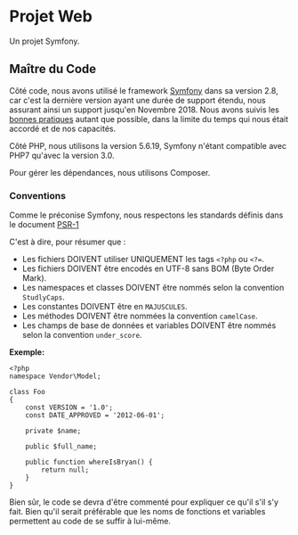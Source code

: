 # Projet Web
Un projet Symfony.

## Maître du Code
Côté code, nous avons utilisé le framework [Symfony](https://symfony.com/) dans sa version 2.8, car c'est la dernière
version ayant une durée de support étendu, nous assurant ainsi un support jusqu'en Novembre 2018. Nous avons suivis
les [bonnes pratiques](https://symfony.com/doc/2.8/best_practices/index.html) autant que possible, dans la limite du
temps qui nous était accordé et de nos capacités.

Côté PHP, nous utilisons la version 5.6.19, Symfony n'étant compatible avec PHP7 qu'avec la version 3.0.

Pour gérer les dépendances, nous utilisons Composer.

### Conventions
Comme le préconise Symfony, nous respectons les standards définis dans le document [PSR-1](http://www.php-fig.org/psr/psr-1/)

C'est à dire, pour résumer que :
* Les fichiers DOIVENT utiliser UNIQUEMENT les tags `<?php` ou `<?=`.
* Les fichiers DOIVENT être encodés en UTF-8 sans BOM (Byte Order Mark).
* Les namespaces et classes DOIVENT être nommés selon la convention `StudlyCaps`.
* Les constantes DOIVENT être en `MAJUSCULES`.
* Les méthodes DOIVENT être nommées la convention `camelCase`.
* Les champs de base de données et variables DOIVENT être nommés selon la convention `under_score`.

**Exemple:**

    <?php
    namespace Vendor\Model;

    class Foo
    {
        const VERSION = '1.0';
        const DATE_APPROVED = '2012-06-01';

        private $name;

        public $full_name;

        public function whereIsBryan() {
            return null;
        }
    }

Bien sûr, le code se devra d'être commenté pour expliquer ce qu'il s'il s'y fait. Bien qu'il serait préférable que les
noms de fonctions et variables permettent au code de se suffir à lui-même.